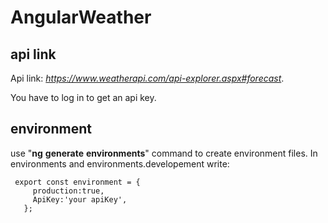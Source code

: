 
# AngularWeather

  ## api link

  Api link: *https://www.weatherapi.com/api-explorer.aspx#forecast*.

  You have to log in to get an api key.
  
  ## environment

  use "**ng** **generate** **environments**"  command to create environment files.
  In environments and environments.developement write:

     export const environment = {
         production:true,
         ApiKey:'your apiKey',
       };

